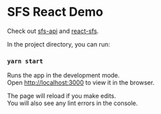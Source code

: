 # SFS React Demo

Check out [sfs-api](https://www.npmjs.com/package/sfs-api) and [react-sfs](https://www.npmjs.com/package/react-sfs).

In the project directory, you can run:

### `yarn start`

Runs the app in the development mode.\
Open [http://localhost:3000](http://localhost:3000) to view it in the browser.

The page will reload if you make edits.\
You will also see any lint errors in the console.
